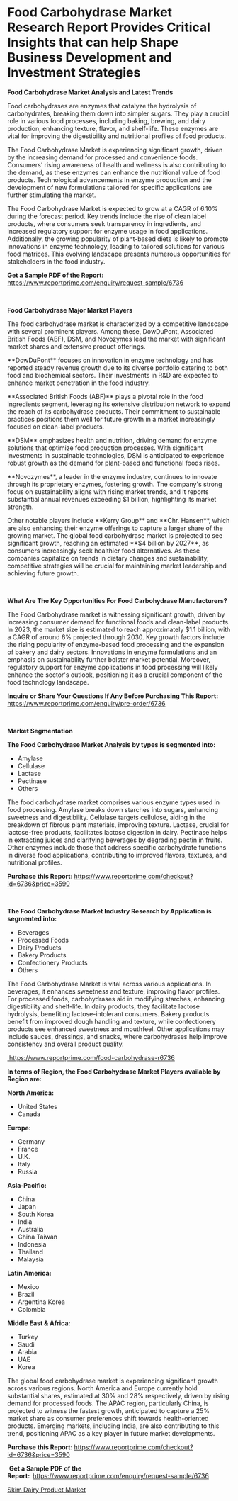 <p><h1>Food Carbohydrase Market Research Report Provides Critical Insights that can help Shape Business Development and Investment Strategies</h1></p><p><strong>Food Carbohydrase Market Analysis and Latest Trends</strong></p>
<p><p>Food carbohydrases are enzymes that catalyze the hydrolysis of carbohydrates, breaking them down into simpler sugars. They play a crucial role in various food processes, including baking, brewing, and dairy production, enhancing texture, flavor, and shelf-life. These enzymes are vital for improving the digestibility and nutritional profiles of food products.</p><p>The Food Carbohydrase Market is experiencing significant growth, driven by the increasing demand for processed and convenience foods. Consumers’ rising awareness of health and wellness is also contributing to the demand, as these enzymes can enhance the nutritional value of food products. Technological advancements in enzyme production and the development of new formulations tailored for specific applications are further stimulating the market.</p><p>The Food Carbohydrase Market is expected to grow at a CAGR of 6.10% during the forecast period. Key trends include the rise of clean label products, where consumers seek transparency in ingredients, and increased regulatory support for enzyme usage in food applications. Additionally, the growing popularity of plant-based diets is likely to promote innovations in enzyme technology, leading to tailored solutions for various food matrices. This evolving landscape presents numerous opportunities for stakeholders in the food industry.</p></p>
<p><strong>Get a Sample PDF of the Report:&nbsp;</strong> <a href="https://www.reportprime.com/enquiry/request-sample/6736?utm_campaign=3069&utm_medium=2&utm_source=Github&utm_content=ia&utm_term=19032025&utm_id=food-carbohydrase">https://www.reportprime.com/enquiry/request-sample/6736</a></p>
<p>&nbsp;</p>
<p><strong>Food Carbohydrase Major Market Players</strong></p>
<p><p>The food carbohydrase market is characterized by a competitive landscape with several prominent players. Among these, DowDuPont, Associated British Foods (ABF), DSM, and Novozymes lead the market with significant market shares and extensive product offerings.</p><p>**DowDuPont** focuses on innovation in enzyme technology and has reported steady revenue growth due to its diverse portfolio catering to both food and biochemical sectors. Their investments in R&D are expected to enhance market penetration in the food industry.</p><p>**Associated British Foods (ABF)** plays a pivotal role in the food ingredients segment, leveraging its extensive distribution network to expand the reach of its carbohydrase products. Their commitment to sustainable practices positions them well for future growth in a market increasingly focused on clean-label products.</p><p>**DSM** emphasizes health and nutrition, driving demand for enzyme solutions that optimize food production processes. With significant investments in sustainable technologies, DSM is anticipated to experience robust growth as the demand for plant-based and functional foods rises.</p><p>**Novozymes**, a leader in the enzyme industry, continues to innovate through its proprietary enzymes, fostering growth. The company's strong focus on sustainability aligns with rising market trends, and it reports substantial annual revenues exceeding $1 billion, highlighting its market strength.</p><p>Other notable players include **Kerry Group** and **Chr. Hansen**, which are also enhancing their enzyme offerings to capture a larger share of the growing market. The global food carbohydrase market is projected to see significant growth, reaching an estimated **$4 billion by 2027**, as consumers increasingly seek healthier food alternatives. As these companies capitalize on trends in dietary changes and sustainability, competitive strategies will be crucial for maintaining market leadership and achieving future growth.</p></p>
<p>&nbsp;</p>
<p><strong>What Are The Key Opportunities For Food Carbohydrase Manufacturers?</strong></p>
<p><p>The Food Carbohydrase market is witnessing significant growth, driven by increasing consumer demand for functional foods and clean-label products. In 2023, the market size is estimated to reach approximately $1.1 billion, with a CAGR of around 6% projected through 2030. Key growth factors include the rising popularity of enzyme-based food processing and the expansion of bakery and dairy sectors. Innovations in enzyme formulations and an emphasis on sustainability further bolster market potential. Moreover, regulatory support for enzyme applications in food processing will likely enhance the sector's outlook, positioning it as a crucial component of the food technology landscape.</p></p>
<p><strong>Inquire or Share Your Questions If Any Before Purchasing This Report:</strong> <a href="https://www.reportprime.com/enquiry/pre-order/6736?utm_campaign=3069&utm_medium=2&utm_source=Github&utm_content=ia&utm_term=19032025&utm_id=food-carbohydrase">https://www.reportprime.com/enquiry/pre-order/6736</a></p>
<p>&nbsp;</p>
<p><strong>Market Segmentation</strong></p>
<p><strong>The Food Carbohydrase Market Analysis by types is segmented into:</strong></p>
<p><ul><li>Amylase</li><li>Cellulase</li><li>Lactase</li><li>Pectinase</li><li>Others</li></ul></p>
<p><p>The food carbohydrase market comprises various enzyme types used in food processing. Amylase breaks down starches into sugars, enhancing sweetness and digestibility. Cellulase targets cellulose, aiding in the breakdown of fibrous plant materials, improving texture. Lactase, crucial for lactose-free products, facilitates lactose digestion in dairy. Pectinase helps in extracting juices and clarifying beverages by degrading pectin in fruits. Other enzymes include those that address specific carbohydrate functions in diverse food applications, contributing to improved flavors, textures, and nutritional profiles.</p></p>
<p><strong>Purchase this Report:&nbsp;</strong><a href="https://www.reportprime.com/checkout?id=6736&price=3590&utm_campaign=3069&utm_medium=2&utm_source=Github&utm_content=ia&utm_term=19032025&utm_id=food-carbohydrase">https://www.reportprime.com/checkout?id=6736&price=3590</a></p>
<p>&nbsp;</p>
<p><strong>The Food Carbohydrase Market Industry Research by Application is segmented into:</strong></p>
<p><ul><li>Beverages</li><li>Processed Foods</li><li>Dairy Products</li><li>Bakery Products</li><li>Confectionery Products</li><li>Others</li></ul></p>
<p><p>The Food Carbohydrase Market is vital across various applications. In beverages, it enhances sweetness and texture, improving flavor profiles. For processed foods, carbohydrases aid in modifying starches, enhancing digestibility and shelf-life. In dairy products, they facilitate lactose hydrolysis, benefiting lactose-intolerant consumers. Bakery products benefit from improved dough handling and texture, while confectionery products see enhanced sweetness and mouthfeel. Other applications may include sauces, dressings, and snacks, where carbohydrases help improve consistency and overall product quality.</p></p>
<p><a href="https://www.reportprime.com/food-carbohydrase-r6736?utm_campaign=3069&utm_medium=2&utm_source=Github&utm_content=ia&utm_term=19032025&utm_id=food-carbohydrase">&nbsp;https://www.reportprime.com/food-carbohydrase-r6736</a></p>
<p><strong>In terms of Region, the Food Carbohydrase Market Players available by Region are:</strong></p>
<p>
    <p> <strong> North America: </strong>
        <ul>
            <li>United States</li>
            <li>Canada</li>
        </ul>
        </p> 
    <p> <strong> Europe: </strong>
        <ul>
            <li>Germany</li>
            <li>France</li>
            <li>U.K.</li>
            <li>Italy</li>
            <li>Russia</li>
        </ul>
        </p> 
    <p> <strong> Asia-Pacific: </strong>
        <ul>
            <li>China</li>
            <li>Japan</li>
            <li>South Korea</li>
            <li>India</li>
            <li>Australia</li>
            <li>China Taiwan</li>
            <li>Indonesia</li>
            <li>Thailand</li>
            <li>Malaysia</li>
        </ul>
        </p> 
    <p> <strong> Latin America: </strong>
        <ul>
            <li>Mexico</li>
            <li>Brazil</li>
            <li>Argentina Korea</li>
            <li>Colombia</li>
        </ul>
        </p> 
    <p> <strong> Middle East & Africa: </strong>
        <ul>
            <li>Turkey</li>
            <li>Saudi</li>
            <li>Arabia</li>
            <li>UAE</li>
            <li>Korea</li>
        </ul>
    </p>
    </p>
<p><p>The global food carbohydrase market is experiencing significant growth across various regions. North America and Europe currently hold substantial shares, estimated at 30% and 28% respectively, driven by rising demand for processed foods. The APAC region, particularly China, is projected to witness the fastest growth, anticipated to capture a 25% market share as consumer preferences shift towards health-oriented products. Emerging markets, including India, are also contributing to this trend, positioning APAC as a key player in future market developments.</p></p>
<p><strong>Purchase this Report: </strong><a href="https://www.reportprime.com/checkout?id=6736&price=3590&utm_campaign=3069&utm_medium=2&utm_source=Github&utm_content=ia&utm_term=19032025&utm_id=food-carbohydrase">https://www.reportprime.com/checkout?id=6736&price=3590</a></p>
<p>&nbsp;<strong>Get a Sample PDF of the Report:&nbsp;&nbsp;</strong><a href="https://www.reportprime.com/enquiry/request-sample/6736?utm_campaign=3069&utm_medium=2&utm_source=Github&utm_content=ia&utm_term=19032025&utm_id=food-carbohydrase">https://www.reportprime.com/enquiry/request-sample/6736</a></p>
<p><strong></strong></p>
<p><p><a href="https://github.com/steegwajma22/Market-Research-Report-List-1/blob/main/skim-dairy-product-market.md?utm_campaign=3069&utm_medium=2&utm_source=Github&utm_content=ia&utm_term=19032025&utm_id=food-carbohydrase">Skim Dairy Product Market</a></p></p>